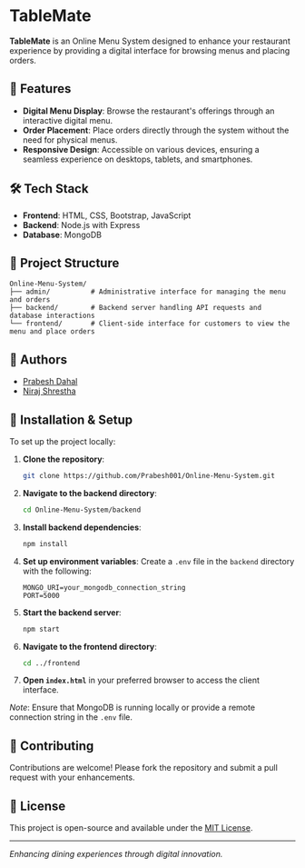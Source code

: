 # TableMate

**TableMate** is an Online Menu System designed to enhance your restaurant experience by providing a digital interface for browsing menus and placing orders.

## 🚀 Features

- **Digital Menu Display**: Browse the restaurant's offerings through an interactive digital menu.
- **Order Placement**: Place orders directly through the system without the need for physical menus.
- **Responsive Design**: Accessible on various devices, ensuring a seamless experience on desktops, tablets, and smartphones.

## 🛠️ Tech Stack

- **Frontend**: HTML, CSS, Bootstrap, JavaScript
- **Backend**: Node.js with Express
- **Database**: MongoDB

## 📂 Project Structure

```
Online-Menu-System/
├── admin/          # Administrative interface for managing the menu and orders
├── backend/        # Backend server handling API requests and database interactions
└── frontend/       # Client-side interface for customers to view the menu and place orders
```

## 👥 Authors

- [Prabesh Dahal](https://github.com/Prabesh001)
- [Niraj Shrestha](https://github.com/Nirajstha0905)

## 🔧 Installation & Setup

To set up the project locally:

1. **Clone the repository**:
   ```bash
   git clone https://github.com/Prabesh001/Online-Menu-System.git
   ```
2. **Navigate to the backend directory**:
   ```bash
   cd Online-Menu-System/backend
   ```
3. **Install backend dependencies**:
   ```bash
   npm install
   ```
4. **Set up environment variables**: Create a `.env` file in the `backend` directory with the following:
   ```env
   MONGO_URI=your_mongodb_connection_string
   PORT=5000
   ```
5. **Start the backend server**:
   ```bash
   npm start
   ```
6. **Navigate to the frontend directory**:
   ```bash
   cd ../frontend
   ```
7. **Open `index.html`** in your preferred browser to access the client interface.

*Note*: Ensure that MongoDB is running locally or provide a remote connection string in the `.env` file.

## 🤝 Contributing

Contributions are welcome! Please fork the repository and submit a pull request with your enhancements.

## 📄 License

This project is open-source and available under the [MIT License](LICENSE).

---

*Enhancing dining experiences through digital innovation.*
